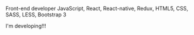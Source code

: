 Front-end developer
JavaScript, React, React-native, Redux, HTML5, CSS, SASS, LESS, Bootstrap 3

I'm developing!!!
